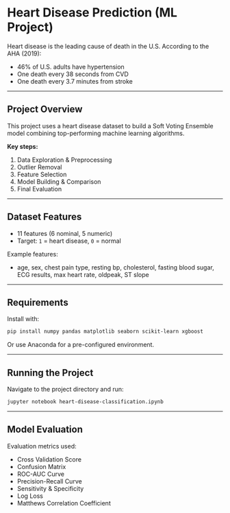 # Heart Disease Prediction (ML Project)

Heart disease is the leading cause of death in the U.S. According to the AHA (2019):

* 46% of U.S. adults have hypertension
* One death every 38 seconds from CVD
* One death every 3.7 minutes from stroke

---

## Project Overview

This project uses a heart disease dataset to build a Soft Voting Ensemble model combining top-performing machine learning algorithms.

**Key steps:**

1. Data Exploration & Preprocessing
2. Outlier Removal
3. Feature Selection
4. Model Building & Comparison
5. Final Evaluation

---

## Dataset Features

* 11 features (6 nominal, 5 numeric)
* Target: `1` = heart disease, `0` = normal

Example features:

* age, sex, chest pain type, resting bp, cholesterol, fasting blood sugar, ECG results, max heart rate, oldpeak, ST slope

---

## Requirements

Install with:

```bash
pip install numpy pandas matplotlib seaborn scikit-learn xgboost
```

Or use Anaconda for a pre-configured environment.

---

## Running the Project

Navigate to the project directory and run:

```bash
jupyter notebook heart-disease-classification.ipynb
```

---

## Model Evaluation

Evaluation metrics used:

* Cross Validation Score
* Confusion Matrix
* ROC-AUC Curve
* Precision-Recall Curve
* Sensitivity & Specificity
* Log Loss
* Matthews Correlation Coefficient
